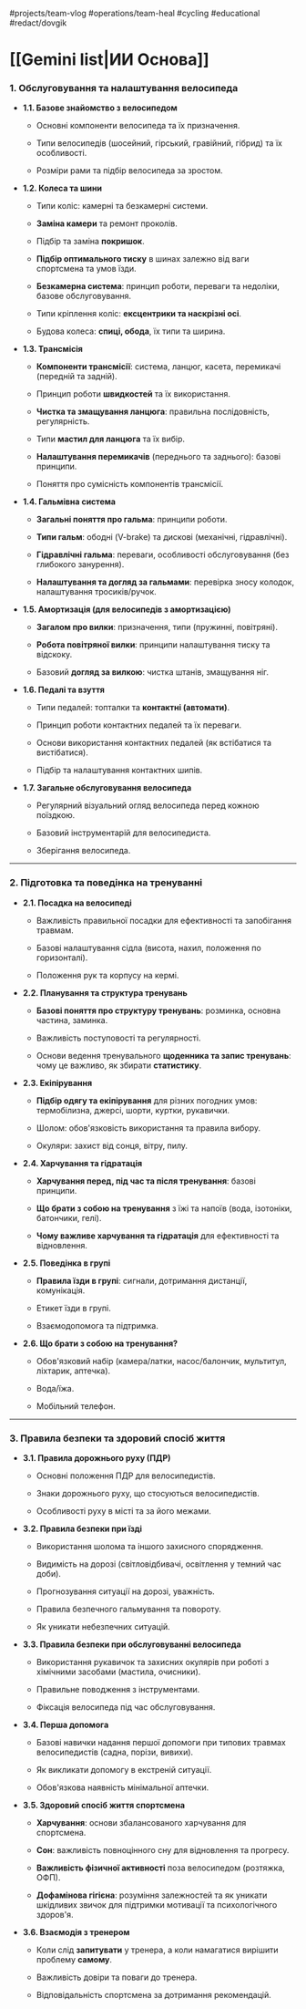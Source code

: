  #projects/team-vlog #operations/team-heal #cycling #educational #redact/dovgik

# [[Gemini list|ИИ Основа]]
### 1. Обслуговування та налаштування велосипеда

- **1.1. Базове знайомство з велосипедом**
    
    - Основні компоненти велосипеда та їх призначення.
        
    - Типи велосипедів (шосейний, гірський, гравійний, гібрид) та їх особливості.
        
    - Розміри рами та підбір велосипеда за зростом.
        
- **1.2. Колеса та шини**
    
    - Типи коліс: камерні та безкамерні системи.
        
    - **Заміна камери** та ремонт проколів.
        
    - Підбір та заміна **покришок**.
        
    - **Підбір оптимального тиску** в шинах залежно від ваги спортсмена та умов їзди.
        
    - **Безкамерна система**: принцип роботи, переваги та недоліки, базове обслуговування.
        
    - Типи кріплення коліс: **ексцентрики та наскрізні осі**.
        
    - Будова колеса: **спиці, обода**, їх типи та ширина.
        
- **1.3. Трансмісія**
    
    - **Компоненти трансмісії**: система, ланцюг, касета, перемикачі (передній та задній).
        
    - Принцип роботи **швидкостей** та їх використання.
        
    - **Чистка та змащування ланцюга**: правильна послідовність, регулярність.
        
    - Типи **мастил для ланцюга** та їх вибір.
        
    - **Налаштування перемикачів** (переднього та заднього): базові принципи.
        
    - Поняття про сумісність компонентів трансмісії.
        
- **1.4. Гальмівна система**
    
    - **Загальні поняття про гальма**: принципи роботи.
        
    - **Типи гальм**: ободні (V-brake) та дискові (механічні, гідравлічні).
        
    - **Гідравлічні гальма**: переваги, особливості обслуговування (без глибокого занурення).
        
    - **Налаштування та догляд за гальмами**: перевірка зносу колодок, налаштування тросиків/ручок.
        
- **1.5. Амортизація (для велосипедів з амортизацією)**
    
    - **Загалом про вилки**: призначення, типи (пружинні, повітряні).
        
    - **Робота повітряної вилки**: принципи налаштування тиску та відскоку.
        
    - Базовий **догляд за вилкою**: чистка штанів, змащування ніг.
        
- **1.6. Педалі та взуття**
    
    - Типи педалей: топталки та **контактні (автомати)**.
        
    - Принцип роботи контактних педалей та їх переваги.
        
    - Основи використання контактних педалей (як встібатися та вистібатися).
        
    - Підбір та налаштування контактних шипів.
        
- **1.7. Загальне обслуговування велосипеда**
    
    - Регулярний візуальний огляд велосипеда перед кожною поїздкою.
        
    - Базовий інструментарій для велосипедиста.
        
    - Зберігання велосипеда.
        

---

### 2. Підготовка та поведінка на тренуванні

- **2.1. Посадка на велосипеді**
    
    - Важливість правильної посадки для ефективності та запобігання травмам.
        
    - Базові налаштування сідла (висота, нахил, положення по горизонталі).
        
    - Положення рук та корпусу на кермі.
        
- **2.2. Планування та структура тренувань**
    
    - **Базові поняття про структуру тренувань**: розминка, основна частина, заминка.
        
    - Важливість поступовості та регулярності.
        
    - Основи ведення тренувального **щоденника та запис тренувань**: чому це важливо, як збирати **статистику**.
        
- **2.3. Екіпірування**
    
    - **Підбір одягу та екіпірування** для різних погодних умов: термобілизна, джерсі, шорти, куртки, рукавички.
        
    - Шолом: обов'язковість використання та правила вибору.
        
    - Окуляри: захист від сонця, вітру, пилу.
        
- **2.4. Харчування та гідратація**
    
    - **Харчування перед, під час та після тренування**: базові принципи.
        
    - **Що брати з собою на тренування** з їжі та напоїв (вода, ізотоніки, батончики, гелі).
        
    - **Чому важливе харчування та гідратація** для ефективності та відновлення.
        
- **2.5. Поведінка в групі**
    
    - **Правила їзди в групі**: сигнали, дотримання дистанції, комунікація.
        
    - Етикет їзди в групі.
        
    - Взаємодопомога та підтримка.
        
- **2.6. Що брати з собою на тренування?**
    
    - Обов'язковий набір (камера/латки, насос/балончик, мультитул, ліхтарик, аптечка).
        
    - Вода/їжа.
        
    - Мобільний телефон.
        

---

### 3. Правила безпеки та здоровий спосіб життя

- **3.1. Правила дорожнього руху (ПДР)**
    
    - Основні положення ПДР для велосипедистів.
        
    - Знаки дорожнього руху, що стосуються велосипедистів.
        
    - Особливості руху в місті та за його межами.
        
- **3.2. Правила безпеки при їзді**
    
    - Використання шолома та іншого захисного спорядження.
        
    - Видимість на дорозі (світловідбивачі, освітлення у темний час доби).
        
    - Прогнозування ситуації на дорозі, уважність.
        
    - Правила безпечного гальмування та повороту.
        
    - Як уникати небезпечних ситуацій.
        
- **3.3. Правила безпеки при обслуговуванні велосипеда**
    
    - Використання рукавичок та захисних окулярів при роботі з хімічними засобами (мастила, очисники).
        
    - Правильне поводження з інструментами.
        
    - Фіксація велосипеда під час обслуговування.
        
- **3.4. Перша допомога**
    
    - Базові навички надання першої допомоги при типових травмах велосипедистів (садна, порізи, вивихи).
        
    - Як викликати допомогу в екстреній ситуації.
        
    - Обов'язкова наявність мінімальної аптечки.
        
- **3.5. Здоровий спосіб життя спортсмена**
    
    - **Харчування**: основи збалансованого харчування для спортсмена.
        
    - **Сон**: важливість повноцінного сну для відновлення та прогресу.
        
    - **Важливість фізичної активності** поза велосипедом (розтяжка, ОФП).
        
    - **Дофамінова гігієна**: розуміння залежностей та як уникати шкідливих звичок для підтримки мотивації та психологічного здоров'я.
        
- **3.6. Взаємодія з тренером**
    
    - Коли слід **запитувати** у тренера, а коли намагатися вирішити проблему **самому**.
        
    - Важливість довіри та поваги до тренера.
        
    - Відповідальність спортсмена за дотримання рекомендацій.